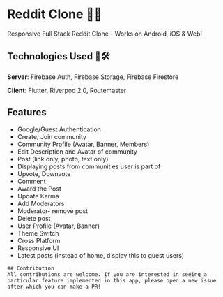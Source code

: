# Reddit Clone 📱💙
Responsive Full Stack Reddit Clone - Works on Android, iOS & Web! 


## Technologies Used 🔨🛠️
**Server**: Firebase Auth, Firebase Storage, Firebase Firestore

**Client**: Flutter, Riverpod 2.0, Routemaster


## Features
- Google/Guest Authentication
- Create, Join community
- Community Profile (Avatar, Banner, Members) 
- Edit Description and Avatar of community
- Post (link only, photo, text only) 
- Displaying posts from communities user is part of
- Upvote, Downvote
- Comment
- Award the Post
- Update Karma
- Add Moderators
- Moderator- remove post
- Delete post
- User Profile (Avatar, Banner) 
- Theme Switch
- Cross Platform
- Responsive UI
- Latest posts (instead of home, display this to guest users) 

````
## Contribution
All contributions are welcome. If you are interested in seeing a particular feature implemented in this app, please open a new issue after which you can make a PR!